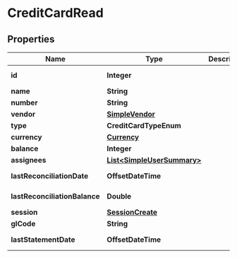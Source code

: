 

# CreditCardRead


## Properties

| Name | Type | Description | Notes |
|------------ | ------------- | ------------- | -------------|
|**id** | **Integer** |  |  [optional] [readonly] |
|**name** | **String** |  |  [optional] |
|**number** | **String** |  |  [optional] |
|**vendor** | [**SimpleVendor**](SimpleVendor.md) |  |  |
|**type** | **CreditCardTypeEnum** |  |  [optional] |
|**currency** | [**Currency**](Currency.md) |  |  |
|**balance** | **Integer** |  |  [optional] |
|**assignees** | [**List&lt;SimpleUserSummary&gt;**](SimpleUserSummary.md) |  |  |
|**lastReconciliationDate** | **OffsetDateTime** |  |  [optional] [readonly] |
|**lastReconciliationBalance** | **Double** |  |  [optional] [readonly] |
|**session** | [**SessionCreate**](SessionCreate.md) |  |  [optional] |
|**glCode** | **String** |  |  [optional] |
|**lastStatementDate** | **OffsetDateTime** |  |  [optional] [readonly] |



